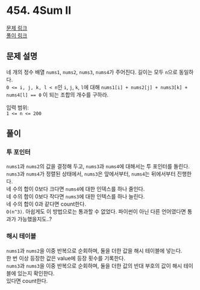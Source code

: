 # 454. 4Sum II
[문제 링크](https://leetcode.com/problems/4sum-ii/ )   
[풀이 링크](4sum-ii.py )  

## 문제 설명
네 개의 정수 배열 `nums1`, `nums2`, `nums3`, `nums4`가 주어진다. 길이는 모두 `n`으로 동일하다.  
`0 <= i, j, k, l < n`인 `i`, `j`, `k`, `l`에 대해 `nums1[i] + nums2[j] + nums3[k] + nums4[l] == 0` 이 되는 조합의 개수를 구하라.  

입력 범위:  
`1 <= n <= 200`  

## 풀이
### 투 포인터
`nums1`과 `nums2`의 값을 결정해 두고, `nums3`과 `nums4`에 대해서는 투 포인터를 돌린다.  
`nums3`과 `nums4`가 정렬된 상태에서, `nums3`은 앞에서부터, `nums4`는 뒤에서부터 진행한다.  
네 수의 합이 0보다 크다면 `nums4`에 대한 인덱스를 하나 줄인다.  
네 수의 합이 0보다 작다면 `nums3`에 대한 인텍스를 하나 늘린다.  
네 수의 합이 0과 같다면 count한다.  
`O(n^3)`. 아쉽게도 이 방법으로는 통과할 수 없었다. 파이썬이 아닌 다른 언어였다면 통과가 가능했을지도..?  

### 해시 테이블
`nums1`과 `nums2`을 이중 반복으로 순회하며, 둘을 더한 값을 해시 테이블에 넣는다.  
한 번 이상 등장한 값은 value에 등장 횟수를 기록한다.  
`nums3`과 `nums3`을 이중 반복으로 순회하며, 둘을 더한 값의 반대 부호의 값이 해시 테이블에 있는지 확인한다.  
있다면 count한다.  
